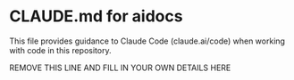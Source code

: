 # CLAUDE.md for aidocs

This file provides guidance to Claude Code (claude.ai/code) when working with code in this repository.

REMOVE THIS LINE AND FILL IN YOUR OWN DETAILS HERE
